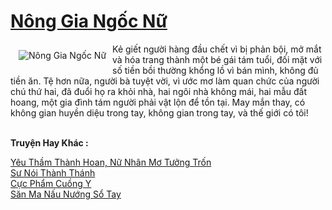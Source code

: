 <a href="https://truyenwiki.net/nong-gia-ngoc-nu.36127/" title="Nông Gia Ngốc Nữ"><h1>Nông Gia Ngốc Nữ</h1></a><div style="display:table"><img align="right" style="float: left; padding: 10px;" src="https://truyenwiki.net/a/img/str/src/36127.jpg" alt="Nông Gia Ngốc Nữ">Kẻ giết người hàng đầu chết vì bị phản bội, mở mắt và hóa trang thành một bé gái tám tuổi, đối mặt với số tiền bồi thường khổng lồ vì bán mình, không đủ tiền ăn. Tệ hơn nữa, người bà tuyệt vời, vì ước mơ làm quan chức của người chú thứ hai, đã đuổi họ ra khỏi nhà, hai ngôi nhà không mái, hai mẫu đất hoang, một gia đình tám người phải vật lộn để tồn tại. May mắn thay, có không gian huyền diệu trong tay, không gian trong tay, và thế giới có tôi!</div><p><br><b>Truyện Hay Khác :</b></p><a href="https://truyenwiki.net/yeu-tham-thanh-hoan-nu-nhan-mo-tuong-tron.35965/" alt="Yêu Thầm Thành Hoan, Nữ Nhân Mơ Tưởng Trốn">Yêu Thầm Thành Hoan, Nữ Nhân Mơ Tưởng Trốn</a><br/><a href="https://sangtacviet.wordpress.com/2020/10/22/su-noi-thanh-thanh/" alt="Sư Nói Thành Thánh">Sư Nói Thành Thánh</a><br/><a href="https://github.com/nownovels/wikidich/tree/master/truyenhay/35605" alt="Cực Phẩm Cuồng Y">Cực Phẩm Cuồng Y</a><br/><a href="https://github.com/nownovels/wikidich/tree/master/truyenhay/35423" alt="Săn Ma Nấu Nướng Sổ Tay">Săn Ma Nấu Nướng Sổ Tay</a><br/>